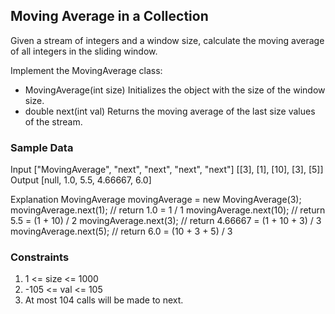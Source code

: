 ## Moving Average in a Collection
Given a stream of integers and a window size, calculate the moving average of all integers in the sliding window.

Implement the MovingAverage class:
 - MovingAverage(int size) Initializes the object with the size of the window size.
 - double next(int val) Returns the moving average of the last size values of the stream.

### Sample Data
Input
["MovingAverage", "next", "next", "next", "next"]
[[3], [1], [10], [3], [5]]
Output
[null, 1.0, 5.5, 4.66667, 6.0]

Explanation
MovingAverage movingAverage = new MovingAverage(3);
movingAverage.next(1); // return 1.0 = 1 / 1
movingAverage.next(10); // return 5.5 = (1 + 10) / 2
movingAverage.next(3); // return 4.66667 = (1 + 10 + 3) / 3
movingAverage.next(5); // return 6.0 = (10 + 3 + 5) / 3


### Constraints
1. 1 <= size <= 1000
2. -105 <= val <= 105
3. At most 104 calls will be made to next.
